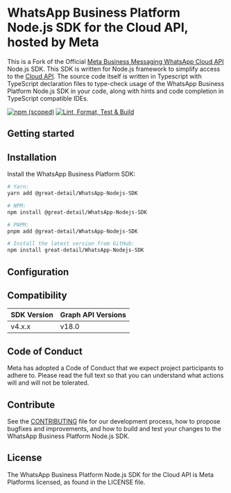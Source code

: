 <!-- Copyright (c) Meta Platforms, Inc. and affiliates.
All rights reserved.

This source code is licensed under the license found in the
LICENSE file in the root directory of this source tree.
-->

# WhatsApp Business Platform Node.js SDK for the Cloud API, hosted by Meta

This is a Fork of the Official
[Meta Business Messaging WhatsApp Cloud API](https://business.whatsapp.com/products/business-platform/)
Node.js SDK. This SDK is written for Node.js framework to simplify access to
the [Cloud API](https://developers.facebook.com/docs/whatsapp/cloud-api/). The
source code itself is written in Typescript with TypeScript declaration files
to type-check usage of the WhatsApp Business Platform Node.js SDK in your code,
along with hints and code completion in TypeScript compatible IDEs.

[![npm (scoped)](https://img.shields.io/npm/v/%40great-detail/whatsapp)](https://www.npmjs.com/package/@great-detail/whatsapp)
[![Lint, Format, Test & Build](https://github.com/great-detail/WhatsApp-Nodejs-SDK/actions/workflows/nodejs.ci.yml/badge.svg)](https://github.com/great-detail/WhatsApp-Nodejs-SDK/actions/workflows/nodejs.ci.yml)

## Getting started

<!-- TODO -->

## Installation

Install the WhatsApp Business Platform SDK:

```bash
# Yarn:
yarn add @great-detail/WhatsApp-Nodejs-SDK

# NPM:
npm install @great-detail/WhatsApp-Nodejs-SDK

# PNPM:
pnpm add @great-detail/WhatsApp-Nodejs-SDK

# Install the latest version from GitHub:
npm install great-detail/WhatsApp-Nodejs-SDK
```

## Configuration

<!-- TODO -->

## Compatibility

| SDK Version | Graph API Versions |
| ----------- | ------------------ |
| v4.x.x      | v18.0              |

## Code of Conduct

Meta has adopted a Code of Conduct that we expect project participants to adhere to. Please read the full text so that you can understand what actions will and will not be tolerated.

## Contribute

See the [CONTRIBUTING](CONTRIBUTING.md) file for our development process, how to propose bugfixes and improvements, and how to build and test your changes to the WhatsApp Business Platform Node.js SDK.

## License

The WhatsApp Business Platform Node.js SDK for the Cloud API is Meta Platforms licensed, as found in the LICENSE file.
